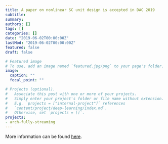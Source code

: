 ```yaml
---
title: A paper on nonlinear SC unit design is accepted in DAC 2019
subtitle: 
summary: 
authors: []
tags: []
categories: []
date: "2019-06-02T00:00:00Z"
lastMod: "2019-06-02T00:00:00Z"
featured: false
draft: false

# Featured image
# To use, add an image named `featured.jpg/png` to your page's folder. 
image:
  caption: ""
  focal_point: ""

# Projects (optional).
#   Associate this post with one or more of your projects.
#   Simply enter your project's folder or file name without extension.
#   E.g. `projects = ["internal-project"]` references 
#   `content/project/deep-learning/index.md`.
#   Otherwise, set `projects = []`.
projects: 
- arch-fully-streaming
---
```


More information can be found [here](https://unarycomputing.github.io/publication/2019-06-02-dac/).